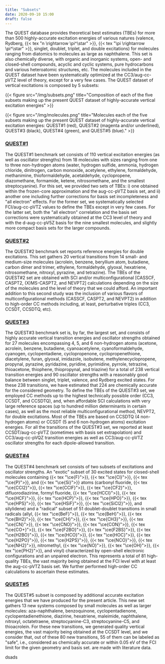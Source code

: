 ```yaml
---
title: "Subsets"
date: 2020-09-10 15:00
draft: false
---
```


The QUEST database provides theoretical best estimates (TBEs) for more than 500 highly-accurate excitation energies of various natures (valence, Rydberg, {{< tex "n \rightarrow \pi^\star" >}}, {{< tex "\pi \rightarrow \pi^\star" >}}, singlet, doublet, triplet, and double excitations) for molecules ranging from diatomics to molecules as large as naphthalene.
This set is also chemically diverse, with organic and inorganic systems, open- and closed-shell compounds, acyclic and cyclic systems, pure hydrocarbons and various heteroatomic structures, etc.
The molecules included in the QUEST dataset have been systematically optimized at the CC3/aug-cc-pVTZ level of theory, except for a very few cases.
The QUEST dataset of vertical excitations is composed by 5 subsets:

{{< figure src="/img/subsets.png" title="Composition of each of the five subsets making up the present QUEST dataset of highly-accurate vertical excitation energies" >}}

{{< figure src="/img/molecules.png" title="Molecules each of the five subsets making up the present QUEST dataset of highly-accurate vertical excitation energies: QUEST#1 (red), QUEST#2 (magenta and/or underlined), QUEST#3 (black), QUEST#4 (green), and QUEST#5 (blue)." >}}

### [QUEST#1](/references#QUEST%231)
The QUEST#1 benchmark set consists of 110 vertical excitation energies (as well as oscillator strengths) from 18 molecules with sizes ranging from one to three non-hydrogen atoms (water, hydrogen sulfide, ammonia, hydrogen chloride, dinitrogen, carbon monoxide, acetylene, ethylene, formaldehyde, methanimine, thioformaldehyde, acetaldehyde, cyclopropene, diazomethane, formamide, ketene, nitrosomethane, and the smallest
streptocyanine). For this set, we provided two sets of TBEs: i) one obtained within the frozen-core approximation and the aug-cc-pVTZ basis set, and ii) another one including further corrections for basis set incompleteness and "all electron" effects.
For the former set, we systematically selected FCI/aug-cc-pVTZ values to define the TBEs except in very few cases.
For the latter set, both the "all electron" correlation and the basis set corrections were systematically obtained at the CC3 level of theory and with the d-aug-cc-pV5Z basis for the nine smallest molecules, and slightly more compact basis sets for the larger compounds.

### [QUEST#2](/references#QUEST%232)
The QUEST#2 benchmark set reports reference energies for double excitations.
This set gathers 20 vertical transitions from 14 small- and medium-size molecules (acrolein, benzene, beryllium atom, butadiene, carbon dimer and trimer, ethylene, formaldehyde, glyoxal, hexatriene, nitrosomethane, nitroxyl, pyrazine, and tetrazine).
The TBEs of the QUEST#2 set are obtained with SCI and/or multiconfigurational [CASSCF, CASPT2, (X)MS-CASPT2, and NEVPT2] calculations depending on the size of the molecules and the level of theory that we could afford.
An important addition to this second study was the inclusion of various flavors of multiconfigurational methods (CASSCF, CASPT2, and NEVPT2) in addition to high-order CC methods including, at least, perturbative triples (CC3, CCSDT, CCSDTQ, etc).

### [QUEST#3](/references#QUEST%233)
The QUEST#3 benchmark set is, by far, the largest set, and consists of highly accurate vertical transition energies and oscillator strengths obtained for 27 molecules encompassing 4, 5, and 6 non-hydrogen atoms (acetone, acrolein, benzene, butadiene, cyanoacetylene, cyanoformaldehyde, cyanogen, cyclopentadiene, cyclopropenone, cyclopropenethione, diacetylene, furan, glyoxal, imidazole, isobutene, methylenecyclopropene, propynal, pyrazine, pyridazine, pyridine, pyrimidine, pyrrole, tetrazine, thioacetone, thiophene, thiopropynal, and triazine) for a total of 238 vertical transition energies and 90 oscillator strengths with a reasonably good balance between singlet, triplet, valence, and Rydberg excited states.
For these 238 transitions, we have estimated that 224 are chemically accurate for the considered geometry.
To define the TBEs of the QUEST#3 set, we employed CC methods up to the highest technically possible order (CC3, CCSDT, and CCSDTQ), and, when affordable SCI calculations with very large reference spaces (up to hundred million determinants in certain cases), as well as the most reliable multiconfigurational method, NEVPT2, for double excitations.
Most of the TBEs are based on CCSDTQ (4 non-hydrogen atoms) or CCSDT (5 and 6 non-hydrogen atoms) excitation energies.
For all the transitions of the QUEST#3 set, we reported at least CCSDT/aug-cc-pVTZ (sometimes with basis set extrapolation) and CC3/aug-cc-pVQZ transition energies as well as CC3/aug-cc-pVTZ oscillator strengths for each dipole-allowed transition.

### [QUEST#4](/references#QUEST%234)
The QUEST#4 benchmark set consists of two subsets of excitations and oscillator strengths.
An "exotic" subset of 30 excited states for closed-shell molecules containing {{< tex "\ce{F}">}}, {{< tex "\ce{Cl}">}}, {{< tex "\ce{P}">}}, and {{< tex "\ce{Si}">}} atoms (carbonyl fluoride, {{< tex "\ce{CCl2}">}}, {{< tex "\ce{CClF}">}}, {{< tex "\ce{CF2}">}}, difluorodiazirine, formyl fluoride, {{< tex "\ce{HCCl}">}}, {{< tex "\ce{HCF}">}}, {{< tex "\ce{HCP}">}}, {{< tex "\ce{HPO}">}}, {{< tex "\ce{HPS}">}}, {{< tex "\ce{HSiF}">}}, {{< tex "\ce{SiCl2}">}}, and silylidene) and a "radical" subset of 51 doublet-doublet transitions in small radicals (allyl, {{< tex "\ce{BeF}">}}, {{< tex "\ce{BeH}">}}, {{< tex "\ce{BH2}">}}, {{< tex "\ce{CH}">}}, {{< tex "\ce{CH3}">}}, {{< tex "\ce{CN}">}}, {{< tex "\ce{CNO}">}}, {{< tex "\ce{CON}">}}, {{< tex "\ce{CO+}">}}, {{< tex "\ce{F2BO}">}}, {{< tex "\ce{F2BS}">}}, {{< tex "\ce{H2BO}">}}, {{< tex "\ce{HCO}">}}, {{< tex "\ce{HOC}">}}, {{< tex "\ce{H2PO}">}}, {{< tex "\ce{H2PS}">}}, {{< tex "\ce{NCO}">}}, {{< tex "\ce{NH2}">}}, nitromethyl, {{< tex "\ce{NO}">}}, {{< tex "\ce{OH}">}}, {{< tex "\ce{PH2}">}}, and vinyl) characterized by open-shell electronic configurations and an unpaired electron.
This represents a total of 81 high-quality TBEs, the vast majority being obtained at the FCI level with at least the aug-cc-pVTZ basis set.
We further performed high-order CC calculations to ascertain these estimates.

### [QUEST#5](/references#QUEST%235)

The QUEST#5 subset is composed by additional accurate excitation energies that we have produced for the present article. This new set gathers 13 new systems composed by small molecules as well as larger molecules: aza-naphthalene, benzoquinone, cyclopentadienone, cyclopentadienethione, diazirine, hexatriene, maleimide, naphthalene, nitroxyl, octatetraene, streptocyanine-C3, streptocyanine-C5, and thioacrolein. For these new transitions, we generated quality vertical energies, the vast majority being obtained at the CCSDT level, and we consider that, out of these 80 new transitions, 55 of them can be labeled 
as "safe", i.e., considered as chemically accurate or within 0.05 eV of the FCI limit for the given geometry and basis set.
are made with literature data.

dsads

